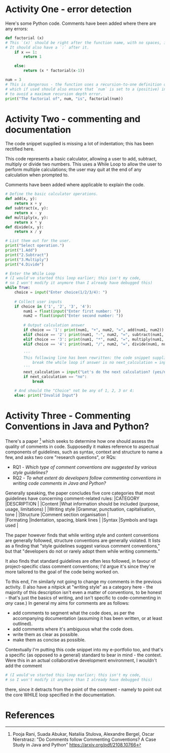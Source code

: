 # Activity One - error detection

Here's some Python code. Comments have been added where there are any errors: 

```py
def factorial (x) 
# This `(x)` should be right after the function name, with no spaces, i.e. `factorial(x)`. 
# It should also have a `:` after it. 
    if x == 1:
        return 1

    else:
        return (x * factorial(x-1))

num = 3
# This is dangerous - the function uses a recursion-to-one definition of factorials, 
# which if used should also ensure that `num` is set to a (positive) integer, 
# to avoid a maximum recursion depth error. 
print("The factorial of", num, "is", factorial(num)) 
```

# Activity Two - commenting and documentation 

The code snippet supplied is missing a lot of indentation; this has been rectified here. 

This code represents a basic calculator, allowing a user to add, subtract, multiply or divide two numbers. This uses a While Loop to allow the user to perform multiple calculations; the user may quit at the end of any calculation when prompted to. 

Comments have been added where applicable to explain the code. 


```py
# Define the basic calculator operations. 
def add(x, y): 
    return x + y 
def subtract(x, y): 
    return x - y 
def multiply(x, y): 
    return x * y 
def divide(x, y): 
    return x / y 

# List them out for the user. 
print("Select operation.") 
print("1.Add") 
print("2.Subtract") 
print("3.Multiply") 
print("4.Divide") 

# Enter the While Loop 
# (I would've started this loop earlier; this isn't my code, 
# so I won't modify it anymore than I already have debugged this)
while True: 
    choice = input("Enter choice(1/2/3/4): ")  
    
    # Collect user inputs
    if choice in ('1', '2', '3', '4'): 
        num1 = float(input("Enter first number: ")) 
        num2 = float(input("Enter second number: ")) 
    
        # Output calculation answer
        if choice == '1': print(num1, "+", num2, "=", add(num1, num2)) 
        elif choice == '2': print(num1, "-", num2, "=", subtract(num1, num2)) 
        elif choice == '3': print(num1, "*", num2, "=", multiply(num1, num2)) 
        elif choice == '4': print(num1, "/", num2, "=", divide(num1, num2)) 

        '''
        This following line has been rewritten: the code snippet supplied had this line instead:
            break the while loop if answer is no next_calculation = input("Let's do next calculation? (yes/no): ") 
        '''
        next_calculation = input("Let's do the next calculation? (yes/no): ")
        if next_calculation == "no": 
            break

    # And should the "Choice" not be any of 1, 2, 3 or 4: 
    else: print("Invalid Input")
```


# Activity Three - Commenting Conventions in Java and Python?

There's a paper [^1] which seeks to determine how one should assess the quality of comments in code. Supposedly it makes reference to aspectual components of guidelines, such as syntax, context and structure to name a few, and asks two core "research questions", or RQs: 
- RQ1 - _Which type of comment conventions are suggested by various style guidelines?_
- RQ2 - _To what extent do developers follow commenting conventions in writing code comments in Java and Python?_

Generally speaking, the paper concludes five core categories that most guidelines have concerning comment-related rules: 
|CATEGORY       |DESCRIPTION                                                        |
|Content        |What information should be included (purpose, usage, limitations)  |
|Writing style  |Grammar, punctuation, capitalisation, tone                         |
|Structure      |Comment section organisation                                       |        
|Formating      |Indentation, spacing, blank lines                                  |
|Syntax         |Symbols and tags used                                              |

The paper however finds that while writing style and content conventions are generally followed, structure conventions are generally violated. It lists as a finding that "style guidelines suggest various comment conventions," but that "developers do not or rarely adopt them while writing comments." 

It also finds that standard guidelines are often less followed, in favour of project-specific class comment conventions; I'd argue it's since they're more tailored to the goal of the code being worked on. 

To this end, I'm similarly not going to change my comments in the previous activity. (I also have a nitpick at "writing style" as a category here - the majority of this description isn't even a matter of conventions, to be honest - that's just the basics of writing, and isn't specific to code-commenting in _any_ case.) In general my aims for comments are as follows:
- add comments to segment what the code does, as per the accompanying documentation (assuming it has been written, or at least outlined). 
- add comments where it's ambiguous what the code does. 
- write them as clear as possible. 
- make them as concise as possible. 

Contextually I'm putting this code snippet into my e-portfolio too, and that's a specific (as opposed to a general) standard to bear in mind - the context. Were this in an actual collaborative development environment, I wouldn't add the comment 
```py
# (I would've started this loop earlier; this isn't my code, 
# so I won't modify it anymore than I already have debugged this)
```
there, since it detracts from the point of the comment - namely to point out the core WHILE loop specified in the documentation. 

# References
[^1]: Pooja Rani, Suada Abukar, Nataliia Stulova, Alexandre Bergel, Oscar Nierstrasz: "Do Comments follow Commenting Conventions? A Case Study in Java and Python" https://arxiv.org/pdf/2108.10766
